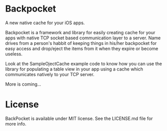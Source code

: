 Backpocket
==========

A new native cache for your iOS apps.

Backpocket is a framework and library for easily creating cache for your apps with native TCP socket based communication layer to a server. Name drives from a person's habbit of keeping things in his/her backpocket for easy access and drop/eject the items from it when they expire or become useless. 

Look at the SampleOjectCache example code to know how you can use the library for populating a table view in your app using a cache which communicates natively to your TCP server.

More is coming...

License
=======

BackPocket is available under MIT license. See the LICENSE.md file for more info.
